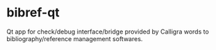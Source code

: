 bibref-qt
=========

Qt app for check/debug interface/bridge provided by Calligra words to bibliography/reference management softwares.